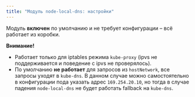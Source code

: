 ```yaml
---
title: "Модуль node-local-dns: настройки"
---
```


Модуль **включен** по умолчанию и не требует конфигурации – всё работает из коробки.

**Внимание!**
- Работает только для iptables режима `kube-proxy` (ipvs не поддерживается и поведение с ipvs не проверялось).
- По умолчанию **не работает** для запросов из `hostNetwork`, все запросы уходят в `kube-dns`. В данном случае можно самостоятельно в конфигурации пода указать адрес `169.254.20.10`, но тогда в случае падения `node-local-dns` не будет работать fallback на `kube-dns`.

